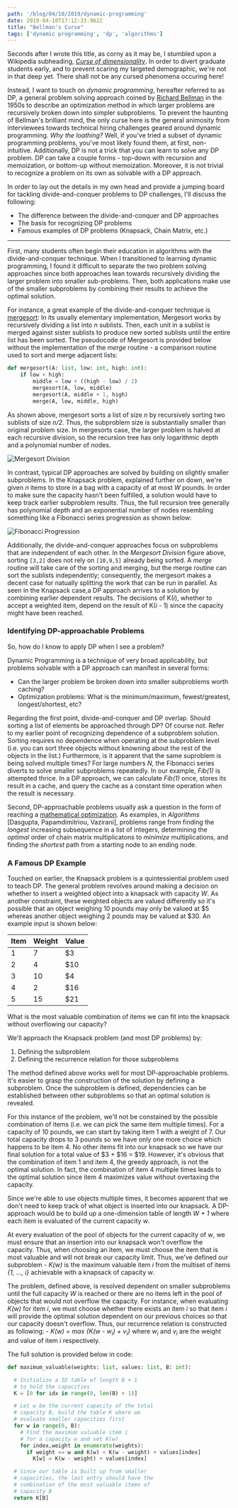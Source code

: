 ```yaml
---
path: '/blog/04/10/2019/dynamic-programming'
date: 2019-04-10T17:12:33.962Z
title: "Bellman's Curse"
tags: ['dynamic programming', 'dp', 'algorithms']
---
```


Seconds after I wrote this title, as corny as it may be, I stumbled upon a Wikipedia subheading, [_Curse of dimensionality_](https://en.wikipedia.org/wiki/Curse_of_dimensionality). In order to divert graduate students early, and to prevent scaring my targeted demographic, we're not in that deep yet. There shall not be any cursed phenomena occuring here!

Instead, I want to touch on _dynamic programming_, hereafter referred to as DP, a general problem solving approach coined by [Richard Bellman](https://en.wikipedia.org/wiki/Richard_E._Bellman) in the 1950s to describe an optimization method in which larger problems are recursively broken down into simpler subproblems. To prevent the haunting of Bellman's brilliant mind, the only curse here is the general animosity from interviewees towards technical hiring challenges geared around dynamic programming. _Why the loathing?_ Well, if you've tried a subset of dynamic programming problems, you've most likely found them, at first, non-intuitive. Additionally, DP is not a trick that you can learn to solve any DP problem. DP can take a couple forms - top-down with recursion and memoization, or bottom-up without memoization. Moreover, it is not trivial to recognize a problem on its own as solvable with a DP approach.

In order to lay out the details in my own head and provide a jumping board for tackling divide-and-conquer problems to DP challenges, I'll discuss the following:

- The difference between the divide-and-conquer and DP approaches
- The basis for recognizing DP problems
- Famous examples of DP problems (Knapsack, Chain Matrix, etc.)

---

First, many students often begin their education in algorithms with the divide-and-conquer technique. When I transitioned to learning dynamic programming, I found it difficult to separate the two problem solving approaches since both approaches lean towards recursively dividing the larger problem into smaller sub-problems. Then, both applications make use of the smaller subproblems by combining their results to achieve the optimal solution.

For instance, a great example of the divide-and-conquer technique is [mergesort](https://en.wikipedia.org/wiki/Mergesort): In its usually elementary implementation, Mergesort works by recursively dividing a list into _n_ sublists. Then, each unit in a sublist is merged against sister sublists to produce new sorted sublists until the entire list has been sorted. The pseudocode of Mergesort is provided below without the implementation of the _merge_ routine - a comparison routine used to sort and merge adjacent lists:

```python
def mergesort(A: list, low: int, high: int):
    if low < high:
        middle = low + ((high - low) / 2)
        mergesort(A, low, middle)
        mergesort(A, middle + 1, high)
        merge(A, low, middle, high)
```

As shown above, mergesort sorts a list of size _n_ by recursively sorting two sublists of size _n/2_. Thus, the subproblem size is substantially smaller than original problem size. In mergesorts case, the larger problem is halved at each recursive division, so the recursion tree has only logarithmic depth and a polynomial number of nodes.

![Mergesort Division](https://github.com/oakejp12/Graphics/blob/master/Algorithms/mergesort.png?raw=true)

In contrast, typical DP approaches are solved by building on slightly smaller subproblems. In the Knapsack problem, explained further on down, we're given _n_ items to store in a bag with a capacity of at most _W_ pounds. In order to make sure the capacity hasn't been fulfilled, a solution would have to keep track earlier subproblem results. Thus, the full recursion tree generally has polynomial depth and an exponential number of nodes resembling something like a Fibonacci series progression as shown below:

![Fibonacci Progression](https://github.com/oakejp12/Graphics/blob/master/Algorithms/fibonacci.png?raw=true)

Additionally, the divide-and-conquer approaches focus on subproblems that are independent of each other. In the _Mergesort Division_ figure above, sorting `[3,2]` does not rely on `[10,9,5]` already being sorted. A _merge_ routine will take care of the sorting and merging, but the merge routine can sort the sublists independently; consequently, the mergesort makes a decent case for natually splitting the work that can be run in parallel. As seen in the Knapsack case,a DP approach arrives to a solution by combining earlier dependent results. The decisions of K(_i_), whether to accept a weighted item, depend on the result of K(_i_ - 1) since the capacity might have been reached.

### Identifying DP-approachable Problems

So, how do I know to apply DP when I see a problem?

Dynamic Programming is a technique of very broad applicability, but problems solvable with a DP approach can manifest in several forms:

- Can the larger problem be broken down into smaller subproblems worth caching?
- Optimization problems: What is the minimum/maximum, fewest/greatest, longest/shortest, etc?

Regarding the first point, divide-and-conquer and DP overlap. Should sorting a list of elements be approached through DP? Of course not. Refer to my earlier point of recognizing dependence of a subproblem solution. Sorting requires no dependence when operating at the subproblem level (i.e. you can sort three objects without knowning about the rest of the objects in the list.) Furthermore, is it apparent that the same suproblem is being solved multiple times? For large numbers _N_, the Fibonacci series diverts to solve smaller subproblems repeatedly. In our example, _Fib(1)_ is attempted thrice. In a DP approach, we can calculate _Fib(1)_ once, stores its result in a cache, and query the cache as a constant time operation when the result is necessary.

Second, DP-approachable problems usually ask a question in the form of reaching a [mathematical optimization](https://en.wikipedia.org/wiki/Mathematical_optimization). As examples, in _Algorithms_ [Dasgupta, Papamdimitriou, Vazirani], problems range from finding the _longest_ increasing subsequence in a list of integers, determining the _optimal_ order of chain matrix multiplicatons to _minimize_ multiplications, and finding the _shortest_ path from a starting node to an ending node.

### A Famous DP Example

Touched on earlier, the Knapsack problem is a quintessiential problem used to teach DP. The general problem revolves around making a decision on whether to insert a weighted object into a knapsack with capacity _W_. As another constraint, these weighted objects are valued differently so it's possible that an object weighing 10 pounds may only be valued at $5 whereas another object weighing 2 pounds may be valued at $30. An example input is shown below:

| Item | Weight | Value |
| ---- | ------ | ----- |
| 1    | 7      | \$3   |
| 2    | 4      | \$10  |
| 3    | 10     | \$4   |
| 4    | 2      | \$16  |
| 5    | 15     | \$21  |

What is the most valuable combination of items we can fit into the knapsack without overflowing our capacity?

We'll approach the Knapsack problem (and most DP problems) by:

1. Defining the subproblem
2. Defining the recurrence relation for those subproblems

The method defined above works well for most DP-approachable problems. It's easier to grasp the construction of the solution by defining a subproblem. Once the subproblem is defined, dependencies can be established between other subproblems so that an optimal solution is revealed.

For this instance of the problem, we'll not be constained by the possible combination of items (i.e. we can pick the same item multiple times). For a capacity of 10 pounds, we can start by taking item 1 with a weight of 7. Our total capacity drops to 3 pounds so we have only one more choice which happens to be item 4. No other items fit into our knapsack so we have our final solution for a total value of $3 + $16 = \$19. However, it's obvious that the combination of item 1 and item 4, the greedy approach, is not the optimal solution. In fact, the combination of item 4 multiple times leads to the optimal solution since item 4 maximizes value without overtaxing the capacity.

Since we're able to use objects multiple times, it becomes apparent that we don't need to keep track of what object is inserted into our knapsack. A DP-approach would be to build up a one-dimension table of length _W + 1_ where each item is evaluated of the current capacity _w_.

At every evaluation of the pool of objects for the current capacity of _w_, we must ensure that an insertion into our knapsack won't overflow the capacity. Thus, when choosing an item, we must choose the item that is most valuable and will not break our capacity limit. Thus, we've defined our subproblem - _K(w)_ is the maximum valuable item _i_ from the multiset of items _{1, ..., i}_ achievable with a knapsack of capacity _w_.

The problem, defined above, is resolved dependent on smaller subproblems until the full capacity _W_ is reached or there are no items left in the pool of objects that would not overflow the capacity. For instance, when evaluating _K(w)_ for item _i_, we must choose whether there exists an item _i_ so that item _i_ will provide the optimal solution dependent on our previous choices so that our capacity doesn't overflow. Thus, our recurrence relation is constructed as following: - _K(w) = max {K(w - w<sub>i</sub>) + v<sub>i</sub>}_ where _w<sub>i</sub>_ and _v<sub>i</sub>_ are the weight and value of item _i_ respectively.

The full solution is provided below in code:

```python
def maximum_valuable(weights: list, values: list, B: int):

  # Initialize a 1D table of length B + 1
  # to hold the capacities
  K = [0 for idx in range(0, len(B) + 1)]

  # Let w be the current capacity of the total
  # capacity B, build the table K where we
  # evaluate smaller capacities first
  for w in range(0, B):
    # Find the maximum valuable item i
    # for a capacity w and set K(w)
    for index,weight in enumerate(weights):
      if weight <= w and K(w) < K(w - weight) + values[index]
        K[w] = K(w - weight) + values[index]

  # Since our table is built up from smaller
  # capacities, the last entry should have the
  # combination of the most valuable items of
  # capacity B
  return K[B]
```
